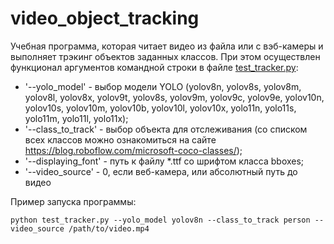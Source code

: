 # video_object_tracking

Учебная программа, которая читает видео из файла или с вэб-камеры и выполняет трэкинг объектов заданных классов. 
При этом осуществлен функционал аргументов командной строки в файле [test_tracker.py](https://github.com/Anastasiia-Pov/video_object_tracking/blob/main/test_tracker.py):
- '--yolo_model' - выбор модели YOLO (yolov8n, yolov8s, yolov8m, yolov8l, yolov8x, yolov9t, yolov8s, yolov9m, yolov9c, yolov9e, yolov10n, yolov10s, yolov10m, yolov10b, yolov10l, yolov10x, yolo11n, yolo11s, yolo11m, yolo11l, yolo11x);
- '--class_to_track' - выбор объекта для отслеживания (со списком всех классов можно ознакомиться на сайте https://blog.roboflow.com/microsoft-coco-classes/);
- '--displaying_font' - путь к файлу *.ttf со шрифтом класса bboxes;
- '--video_source' - 0, если веб-камера, или абсолютный путь до видео

Пример запуска программы:
```
python test_tracker.py --yolo_model yolov8n --class_to_track person --video_source /path/to/video.mp4
```